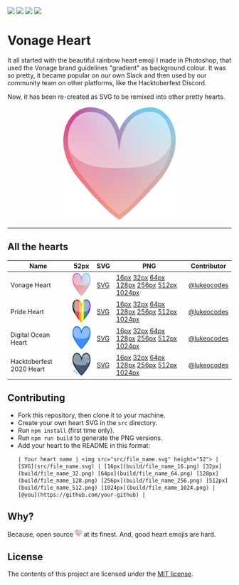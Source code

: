 ![](https://img.shields.io/badge/main-not%20master-green)
![](https://img.shields.io/badge/made%20with-%E2%9D%A4-d687b6)
![](https://img.shields.io/github/contributors/lukeocodes/vonage-heart)
![](https://img.shields.io/github/issues/lukeocodes/vonage-heart)

# Vonage Heart

It all started with the beautiful rainbow heart emoji I made in Photoshop, that used the Vonage brand guidelines "gradient" as background colour. It was so pretty, it became popular on our own Slack and then used by our community team on other platforms, like the Hacktoberfest Discord.

Now, it has been re-created as SVG to be remixed into other pretty hearts.

<p align="center">
<img src="src/vonage_heart.svg" height="256">
</p>

<hr/>

## All the hearts

<!-- START TABLE -->

| Name | 52px | SVG | PNG | Contributor |
|---|:-:|---|---|---|
| Vonage Heart | <img src="src/vonage_heart.svg" height="52"> | [SVG](src/vonage_heart.svg) | [16px](build/vonage_heart_16.png) [32px](build/vonage_heart_32.png) [64px](build/vonage_heart_64.png) [128px](build/vonage_heart_128.png) [256px](build/vonage_heart_256.png) [512px](build/vonage_heart_512.png) [1024px](build/vonage_heart_1024.png) | [@lukeocodes](https://github.com/lukeocodes) |
| Pride Heart | <img src="src/pride_heart.svg" height="52"> | [SVG](src/pride_heart.svg) | [16px](build/pride_heart_16.png) [32px](build/pride_heart_32.png) [64px](build/pride_heart_64.png) [128px](build/pride_heart_128.png) [256px](build/pride_heart_256.png) [512px](build/pride_heart_512.png) [1024px](build/pride_heart_1024.png) | [@lukeocodes](https://github.com/lukeocodes) |
| Digital Ocean Heart | <img src="src/do_heart.svg" height="52"> | [SVG](src/do_heart.svg) | [16px](build/do_heart_16.png) [32px](build/do_heart_32.png) [64px](build/do_heart_64.png) [128px](build/do_heart_128.png) [256px](build/do_heart_256.png) [512px](build/do_heart_512.png) [1024px](build/do_heart_1024.png) | [@lukeocodes](https://github.com/lukeocodes) |
| Hacktoberfest 2020 Heart | <img src="src/hf_heart_2020.svg" height="52"> | [SVG](src/hf_heart_2020.svg) | [16px](build/hf_heart_2020_16.png) [32px](build/hf_heart_2020_32.png) [64px](build/hf_heart_2020_64.png) [128px](build/hf_heart_2020_128.png) [256px](build/hf_heart_2020_256.png) [512px](build/hf_heart_2020_512.png) [1024px](build/hf_heart_2020_1024.png) | [@lukeocodes](https://github.com/lukeocodes) |

<!-- END TABLE -->

## Contributing

- Fork this repository, then clone it to your machine.
- Create your own heart SVG in the `src` directory. 
- Run `npm install` (first time only).
- Run `npm run build` to generate the PNG versions.
- Add your heart to the README in this format:
  ```
  | Your heart name | <img src="src/file_name.svg" height="52"> | [SVG](src/file_name.svg) | [16px](build/file_name_16.png) [32px](build/file_name_32.png) [64px](build/file_name_64.png) [128px](build/file_name_128.png) [256px](build/file_name_256.png) [512px](build/file_name_512.png) [1024px](build/file_name_1024.png) | [@you](https://github.com/your-github) |
  ```

## Why?

Because, open source <img src="src/vonage_heart.svg" height="16"> at its finest. And, good heart emojis are hard.

## License

The contents of this project are licensed under the [MIT license](LICENSE).
